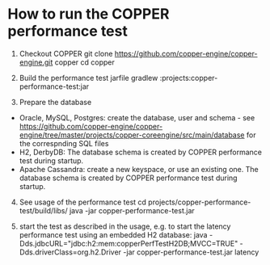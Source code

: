 How to run the COPPER performance test
======================================

1. Checkout COPPER
	git clone https://github.com/copper-engine/copper-engine.git copper
	cd copper

2. Build the performance test jarfile
	gradlew :projects:copper-performance-test:jar

3. Prepare the database
  * Oracle, MySQL, Postgres: create the database, user and schema - see https://github.com/copper-engine/copper-engine/tree/master/projects/copper-coreengine/src/main/database for the correspnding SQL files
  * H2, DerbyDB: The database schema is created by COPPER performance test during startup.
  * Apache Cassandra: create a new keyspace, or use an existing one. The database schema is created by COPPER performance test during startup.
  
4. See usage of the performance test
	cd projects/copper-performance-test/build/libs/
	java -jar copper-performance-test.jar

5. start the test as described in the usage, e.g. to start the latency performance test using an embedded H2 database:
	java -Dds.jdbcURL="jdbc:h2:mem:copperPerfTestH2DB;MVCC=TRUE" -Dds.driverClass=org.h2.Driver -jar copper-performance-test.jar latency
  	